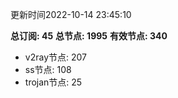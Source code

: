 更新时间2022-10-14 23:45:10

**总订阅: 45**
**总节点: 1995**
**有效节点: 340**
- v2ray节点: 207
- ss节点: 108
- trojan节点: 25
